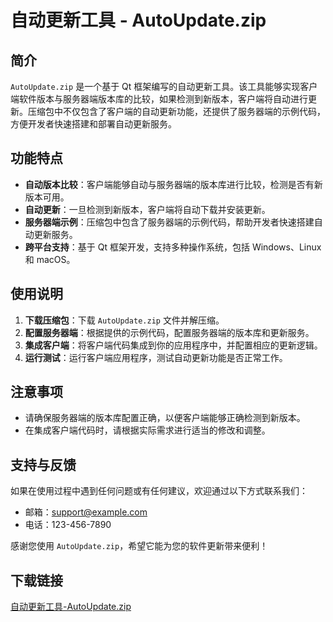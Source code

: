 # 自动更新工具 - AutoUpdate.zip

## 简介

`AutoUpdate.zip` 是一个基于 Qt 框架编写的自动更新工具。该工具能够实现客户端软件版本与服务器端版本库的比较，如果检测到新版本，客户端将自动进行更新。压缩包中不仅包含了客户端的自动更新功能，还提供了服务器端的示例代码，方便开发者快速搭建和部署自动更新服务。

## 功能特点

- **自动版本比较**：客户端能够自动与服务器端的版本库进行比较，检测是否有新版本可用。
- **自动更新**：一旦检测到新版本，客户端将自动下载并安装更新。
- **服务器端示例**：压缩包中包含了服务器端的示例代码，帮助开发者快速搭建自动更新服务。
- **跨平台支持**：基于 Qt 框架开发，支持多种操作系统，包括 Windows、Linux 和 macOS。

## 使用说明

1. **下载压缩包**：下载 `AutoUpdate.zip` 文件并解压缩。
2. **配置服务器端**：根据提供的示例代码，配置服务器端的版本库和更新服务。
3. **集成客户端**：将客户端代码集成到你的应用程序中，并配置相应的更新逻辑。
4. **运行测试**：运行客户端应用程序，测试自动更新功能是否正常工作。

## 注意事项

- 请确保服务器端的版本库配置正确，以便客户端能够正确检测到新版本。
- 在集成客户端代码时，请根据实际需求进行适当的修改和调整。

## 支持与反馈

如果在使用过程中遇到任何问题或有任何建议，欢迎通过以下方式联系我们：

- 邮箱：support@example.com
- 电话：123-456-7890

感谢您使用 `AutoUpdate.zip`，希望它能为您的软件更新带来便利！

## 下载链接

[自动更新工具-AutoUpdate.zip](https://pan.quark.cn/s/40bea9b088ad)
